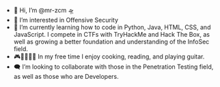 - 👋 Hi, I’m @mr-zcm 🛸
- 👀 I’m interested in Offensive Security
- 🌱 I’m currently learning how to code in Python, Java, HTML, CSS, and JavaScript. I compete in CTFs with TryHackMe and Hack The Box, as well as growing a better foundation and understanding of the InfoSec field.
- 🎮🎸👨‍🍳📖 In my free time I enjoy cooking, reading, and playing guitar.
- 🗨️ I’m looking to collaborate with those in the Penetration Testing field, as well as those who are Developers. 



